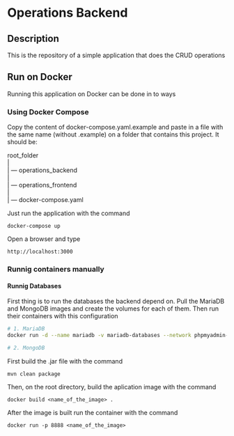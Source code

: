 # Operations Backend

## Description
This is the repository of a simple application that does the CRUD operations

## Run on Docker
Running this application on Docker can be done in to ways

### Using Docker Compose
Copy the content of docker-compose.yaml.example and paste in a file with the same name (without .example) on a folder that contains this project. It should be:

root_folder<br>
|<br>
| — operations_backend<br>
|<br>
| — operations_frontend<br>
|<br>
| — docker-compose.yaml

Just run the application with the command 

`docker-compose up`

Open a browser and type

`http://localhost:3000`

### Runnig containers manually

#### Runnig Databases
First thing is to run the databases the backend depend on.
Pull the MariaDB and MongoDB images and create the volumes for each of them.
Then run their containers with this configuration

```bash
# 1. MariaDB
docker run -d --name mariadb -v mariadb-databases --network phpmyadmin-network -e "MYSQL_ROOT_PASSWORD=suasenha" mariadb

# 2. MongoDB


```

First build the .jar file with the command

`mvn clean package`

Then, on the root directory, build the aplication image with the command

`docker build <name_of_the_image> .`

After the image is built run the container with the command

`docker run -p 8888 <name_of_the_image>`
